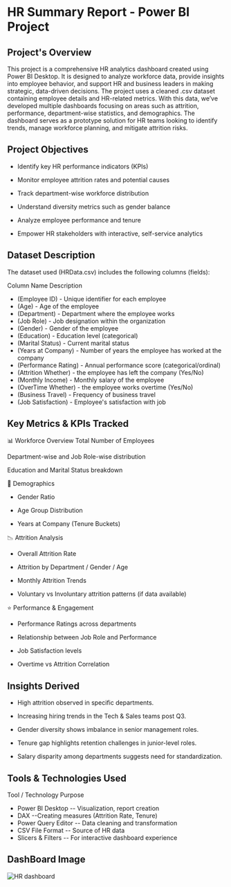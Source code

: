 # HR Summary Report - Power BI Project

## Project's Overview
This project is a comprehensive HR analytics dashboard created using Power BI Desktop. 
It is designed to analyze workforce data, provide insights into employee behavior, and support HR and business leaders in making strategic, data-driven decisions.
The project uses a cleaned .csv dataset containing employee details and HR-related metrics. With this data, we’ve developed multiple dashboards focusing on areas such as attrition, performance, department-wise statistics, and demographics.
The dashboard serves as a prototype solution for HR teams looking to identify trends, manage workforce planning, and mitigate attrition risks.

## Project Objectives
* Identify key HR performance indicators (KPIs)

* Monitor employee attrition rates and potential causes

* Track department-wise workforce distribution

* Understand diversity metrics such as gender balance

* Analyze employee performance and tenure

* Empower HR stakeholders with interactive, self-service analytics

## Dataset Description
The dataset used (HRData.csv) includes the following columns (fields):

Column Name	            Description
* (Employee ID) -	Unique identifier for each employee
* (Age) -	Age of the employee
* (Department) -	Department where the employee works
* (Job Role) -	Job designation within the organization
* (Gender) -	Gender of the employee
* (Education) -	Education level (categorical)
* (Marital Status) -	Current marital status
* (Years at Company) -	Number of years the employee has worked at the company
* (Performance Rating) -	Annual performance score (categorical/ordinal)
* (Attrition	Whether) - the employee has left the company (Yes/No)
* (Monthly Income) -	Monthly salary of the employee
* (OverTime	Whether) - the employee works overtime (Yes/No)
* (Business Travel) -	Frequency of business travel
* (Job Satisfaction) -	Employee's satisfaction with job

## Key Metrics & KPIs Tracked

📊 Workforce Overview
Total Number of Employees

Department-wise and Job Role-wise distribution

Education and Marital Status breakdown

👥 Demographics
* Gender Ratio

* Age Group Distribution

* Years at Company (Tenure Buckets)

📉 Attrition Analysis
* Overall Attrition Rate

* Attrition by Department / Gender / Age

* Monthly Attrition Trends

* Voluntary vs Involuntary attrition patterns (if data available)

⭐ Performance & Engagement
* Performance Ratings across departments

* Relationship between Job Role and Performance

* Job Satisfaction levels

* Overtime vs Attrition Correlation

## Insights Derived
* High attrition observed in specific departments.

* Increasing hiring trends in the Tech & Sales teams post Q3.

* Gender diversity shows imbalance in senior management roles.

* Tenure gap highlights retention challenges in junior-level roles.

* Salary disparity among departments suggests need for standardization.



## Tools & Technologies Used
  Tool             /      Technology	Purpose
* Power BI Desktop --	Visualization, report creation
* DAX	 --Creating measures (Attrition Rate, Tenure)
* Power Query Editor --	Data cleaning and transformation
* CSV File Format --	Source of HR data
* Slicers & Filters --	For interactive dashboard experience

## DashBoard Image

![HR dashboard](https://github.com/user-attachments/assets/8ef447bb-6011-498a-8f69-17b11f383864)






